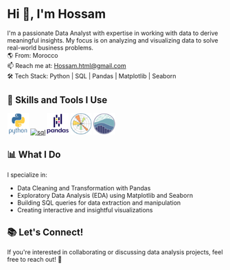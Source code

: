 # Hi 👋, I'm Hossam

I'm a passionate Data Analyst with expertise in working with data to derive meaningful insights. My focus is on analyzing and visualizing data to solve real-world business problems.  
🌎 From: Morocco  
📫 Reach me at: Hossam.html@gmail.com  
🛠️ Tech Stack: Python | SQL | Pandas | Matplotlib | Seaborn



<h2>🚀 Skills and Tools I Use</h2>
<p>
    <a target="_blank" href="https://www.python.org/" style="display: inline-block;">
        <img src="https://raw.githubusercontent.com/devicons/devicon/master/icons/python/python-original-wordmark.svg" alt="python" width="50" height="50" />
    </a>
    <a target="_blank" href="https://www.sql.com/" style="display: inline-block;">
        <img src="https://raw.githubusercontent.com/devicons/devicon/master/icons/sql/sql-original-wordmark.svg" alt="sql" width="50" height="50" />
    </a>
    <a target="_blank" href="https://pandas.pydata.org/" style="display: inline-block;">
        <img src="https://raw.githubusercontent.com/devicons/devicon/master/icons/pandas/pandas-original-wordmark.svg" alt="pandas" width="50" height="50" />
    </a>
    <a target="_blank" href="https://matplotlib.org/" style="display: inline-block;">
        <img src="https://raw.githubusercontent.com/devicons/devicon/master/icons/matplotlib/matplotlib-original.svg" alt="matplotlib" width="50" height="50" />
    </a>
    <a target="_blank" href="https://seaborn.pydata.org/" style="display: inline-block;">
        <img src="https://raw.githubusercontent.com/devicons/devicon/master/icons/seaborn/seaborn-original.svg" alt="seaborn" width="50" height="50" />
    </a>
</p>

## 📊 What I Do
I specialize in:
- Data Cleaning and Transformation with Pandas
- Exploratory Data Analysis (EDA) using Matplotlib and Seaborn
- Building SQL queries for data extraction and manipulation
- Creating interactive and insightful visualizations


## 📚 Let's Connect!
If you're interested in collaborating or discussing data analysis projects, feel free to reach out! 💬


